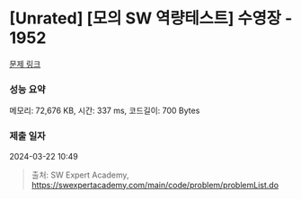 # [Unrated] [모의 SW 역량테스트] 수영장 - 1952 

[문제 링크](https://swexpertacademy.com/main/code/problem/problemDetail.do?contestProbId=AV5PpFQaAQMDFAUq) 

### 성능 요약

메모리: 72,676 KB, 시간: 337 ms, 코드길이: 700 Bytes

### 제출 일자

2024-03-22 10:49



> 출처: SW Expert Academy, https://swexpertacademy.com/main/code/problem/problemList.do